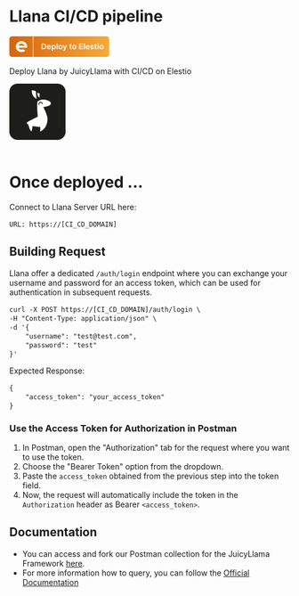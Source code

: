 # Llana CI/CD pipeline

<a href="https://dash.elest.io/deploy?source=cicd&social=dockerCompose&url=https://github.com/elestio-examples/llana"><img src="deploy-on-elestio.png" alt="Deploy on Elest.io" width="180px" /></a>

Deploy Llana by JuicyLlama with CI/CD on Elestio

<img src="llana.png" style='width: 20%;'/>
<br/>
<br/>

# Once deployed ...

Connect to Llana Server URL here:

    URL: https://[CI_CD_DOMAIN]

## Building Request

Llana offer a dedicated `/auth/login` endpoint where you can exchange your username and password for an access token, which can be used for authentication in subsequent requests.

    curl -X POST https://[CI_CD_DOMAIN]/auth/login \
    -H "Content-Type: application/json" \
    -d '{
        "username": "test@test.com",
        "password": "test"
    }'

Expected Response:

    {
        "access_token": "your_access_token"
    }

### Use the Access Token for Authorization in Postman

1. In Postman, open the "Authorization" tab for the request where you want to use the token.
2. Choose the "Bearer Token" option from the dropdown.
3. Paste the `access_token` obtained from the previous step into the token field.
4. Now, the request will automatically include the token in the `Authorization` header as Bearer `<access_token>`.

## Documentation

- You can access and fork our Postman collection for the JuicyLlama Framework [here](https://www.postman.com/juicyllama/workspace/framework/folder/18538466-e4034b2d-9a3e-42a9-a850-c551d47abfbe).
- For more information how to query, you can follow the [Official Documentation](https://juicyllama.com/tools/llana/endpoints)
